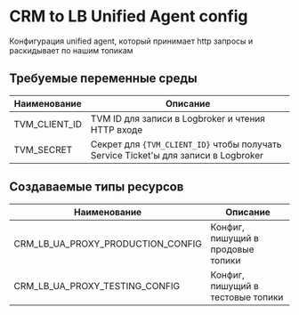 # CRM to LB Unified Agent config

Конфигурация unified agent, который принимает http запросы и раскидывает по нашим топикам

## Требуемые переменные среды
| Наименование | Описание |
|---|---|
| TVM_CLIENT_ID | TVM ID для записи в Logbroker и чтения HTTP входе |
| TVM_SECRET | Секрет для `{TVM_CLIENT_ID}` чтобы получать Service Ticket'ы для записи в Logbroker |

## Создаваемые типы ресурсов
| Наименование | Описание |
|---|---|
| CRM_LB_UA_PROXY_PRODUCTION_CONFIG | Конфиг, пишущий в продовые топики |
| CRM_LB_UA_PROXY_TESTING_CONFIG | Конфиг, пишущий в тестовые топики |
